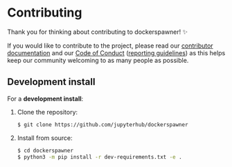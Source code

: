 # Contributing

Thank you for thinking about contributing to dockerspawner! ✨

If you would like to contribute to the project, please read our
[contributor documentation](http://jupyter.readthedocs.io/en/latest/contributor/content-contributor.html)
and our [Code of Conduct](https://github.com/jupyter/governance/blob/master/conduct/code_of_conduct.md)
([reporting guidelines](https://github.com/jupyter/governance/blob/master/conduct/reporting_online.md))
as this helps keep our community welcoming to as many people as possible.

## Development install

For a **development install**:

1. Clone the repository:
   ```bash
   $ git clone https://github.com/jupyterhub/dockerspawner
   ```
2. Install from source:
   ```bash
   $ cd dockerspawner
   $ python3 -m pip install -r dev-requirements.txt -e .
   ```
